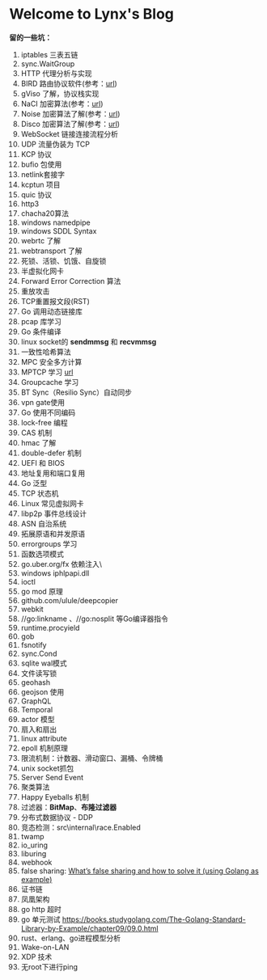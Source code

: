 # Welcome to Lynx's Blog

**留的一些坑：**

1. iptables 三表五链
2. sync.WaitGroup
6. HTTP 代理分析与实现
7. BIRD 路由协议软件(参考：[url](https://soha.moe/post/bird-bgp-kickstart.html#1-%E4%BB%80%E4%B9%88%E6%98%AF-bird))
8. gViso 了解，协议栈实现
9. NaCI 加密算法(参考：[url](https://segmentfault.com/a/1190000000476866))
10. Noise 加密算法了解(参考：[url](http://www.noiseprotocol.org/noise.html))
11. Disco 加密算法了解(参考：[url](https://www.discocrypto.com/#/))
12. WebSocket 链接连接流程分析
13. UDP 流量伪装为 TCP
14. KCP 协议
15. bufio 包使用
16. netlink套接字
17. kcptun 项目
18. quic 协议
19. http3
20. chacha20算法
21. windows namedpipe
22. windows SDDL Syntax
23. webrtc 了解
24. webtransport 了解
25. 死锁、活锁、饥饿、自旋锁
26. 半虚拟化网卡
27. Forward Error Correction 算法
28. 重放攻击
29. TCP重置报文段(RST)
30. Go 调用动态链接库
31. pcap 库学习
32. Go 条件编译
33. linux socket的 **sendmmsg** 和 **recvmmsg** 
34. 一致性哈希算法
35. MPC 安全多方计算
36. MPTCP 学习 [url](https://mp.weixin.qq.com/s/aC7omLYJ6Anm9f-8b4qYAg)
37. Groupcache 学习
38. BT Sync（Resilio Sync）自动同步
39. vpn gate使用
40. Go 使用不同编码
41. lock-free 编程
42. CAS 机制
43. hmac 了解
44. double-defer 机制
45. UEFI 和 BIOS
46. 地址复用和端口复用
47. Go 泛型
48. TCP 状态机
49. Linux 常见虚拟网卡
50. libp2p 事件总线设计
51. ASN 自治系统
52. 拓展原语和并发原语
53. errorgroups 学习
54. 函数选项模式
55. go.uber.org/fx 依赖注入\
56. windows iphlpapi.dll
57. ioctl
58. go mod 原理
59. github.com/ulule/deepcopier
60. webkit
61. //go:linkname 、//go:nosplit 等Go编译器指令
62. runtime.procyield
63. gob
64. fsnotify
65. sync.Cond
66. sqlite wal模式
67. 文件读写锁
68. geohash
69. geojson 使用
70. GraphQL
71. Temporal 
72. actor 模型
73. 扇入和扇出
74. linux attribute
75. epoll 机制原理
76. 限流机制：计数器、滑动窗口、漏桶、令牌桶
78. unix socket抓包
79. Server Send Event
80. 聚类算法
81. Happy Eyeballs 机制
82. 过滤器：**BitMap**、**布隆过滤器**
83. 分布式数据协议 - DDP
84. 竞态检测：src\internal\race.Enabled
85. twamp
86. io_uring
87. liburing
89. webhook
90. false sharing: [What’s false sharing and how to solve it (using Golang as example)](https://medium.com/@genchilu/whats-false-sharing-and-how-to-solve-it-using-golang-as-example-ef978a305e10)
91. 证书链
91. 凤凰架构
91. go http 超时
91. go 单元测试 https://books.studygolang.com/The-Golang-Standard-Library-by-Example/chapter09/09.0.html
91. rust、erlang、go进程模型分析
91. Wake-on-LAN
91. XDP 技术
91. 无root下进行ping
